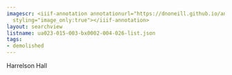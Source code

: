 ```yaml
---
imagescr: <iiif-annotation annotationurl="https://dnoneill.github.io/annotate/annotations/ua023-015-003-bx0002-004-026-001.json"
  styling="image_only:true"></iiif-annotation>
layout: searchview
listname: ua023-015-003-bx0002-004-026-list.json
tags:
- demolished
---
```

Harrelson Hall